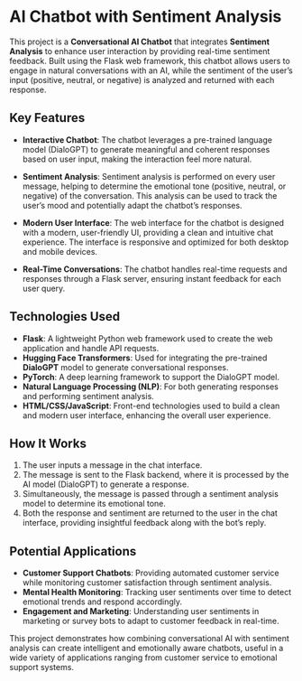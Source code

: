 # AI Chatbot with Sentiment Analysis

This project is a **Conversational AI Chatbot** that integrates **Sentiment Analysis** to enhance user interaction by providing real-time sentiment feedback. Built using the Flask web framework, this chatbot allows users to engage in natural conversations with an AI, while the sentiment of the user’s input (positive, neutral, or negative) is analyzed and returned with each response.

## Key Features

- **Interactive Chatbot**: The chatbot leverages a pre-trained language model (DialoGPT) to generate meaningful and coherent responses based on user input, making the interaction feel more natural.

- **Sentiment Analysis**: Sentiment analysis is performed on every user message, helping to determine the emotional tone (positive, neutral, or negative) of the conversation. This analysis can be used to track the user’s mood and potentially adapt the chatbot’s responses.

- **Modern User Interface**: The web interface for the chatbot is designed with a modern, user-friendly UI, providing a clean and intuitive chat experience. The interface is responsive and optimized for both desktop and mobile devices.

- **Real-Time Conversations**: The chatbot handles real-time requests and responses through a Flask server, ensuring instant feedback for each user query.

## Technologies Used

- **Flask**: A lightweight Python web framework used to create the web application and handle API requests.
- **Hugging Face Transformers**: Used for integrating the pre-trained **DialoGPT** model to generate conversational responses.
- **PyTorch**: A deep learning framework to support the DialoGPT model.
- **Natural Language Processing (NLP)**: For both generating responses and performing sentiment analysis.
- **HTML/CSS/JavaScript**: Front-end technologies used to build a clean and modern user interface, enhancing the overall user experience.

## How It Works

1. The user inputs a message in the chat interface.
2. The message is sent to the Flask backend, where it is processed by the AI model (DialoGPT) to generate a response.
3. Simultaneously, the message is passed through a sentiment analysis model to determine its emotional tone.
4. Both the response and sentiment are returned to the user in the chat interface, providing insightful feedback along with the bot’s reply.

## Potential Applications

- **Customer Support Chatbots**: Providing automated customer service while monitoring customer satisfaction through sentiment analysis.
- **Mental Health Monitoring**: Tracking user sentiments over time to detect emotional trends and respond accordingly.
- **Engagement and Marketing**: Understanding user sentiments in marketing or survey bots to adapt to customer feedback in real-time.

This project demonstrates how combining conversational AI with sentiment analysis can create intelligent and emotionally aware chatbots, useful in a wide variety of applications ranging from customer service to emotional support systems.
